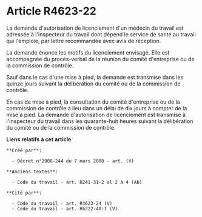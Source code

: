 # Article R4623-22

La demande d'autorisation de licenciement d'un médecin du travail est adressée à l'inspecteur du travail dont dépend le
service de santé au travail qui l'emploie, par lettre recommandée avec avis de réception.

La demande énonce les motifs du licenciement envisagé. Elle est accompagnée du procès-verbal de la réunion du comité
d'entreprise ou de la commission de contrôle.

Sauf dans le cas d'une mise à pied, la demande est transmise dans les quinze jours suivant la délibération du comité ou de la
commission de contrôle.

En cas de mise à pied, la consultation du comité d'entreprise ou de la commission de contrôle a lieu dans un délai de dix
jours à compter de la mise à pied. La demande d'autorisation de licenciement est transmise à l'inspecteur du travail dans les
quarante-huit heures suivant la délibération du comité ou de la commission de contrôle.

**Liens relatifs à cet article**

	**Créé par**:

	  - Décret n°2008-244 du 7 mars 2008 - art. (V)

	**Anciens textes**:

	  - Code du travail - art. R241-31-2 al 2 à 4 (Ab)

	**Cité par**:

	  - Code du travail - art. R4623-24 (V)
	  - Code du travail - art. R6222-40-1 (V)
